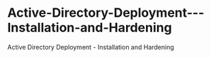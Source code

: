 # Active-Directory-Deployment---Installation-and-Hardening
Active Directory Deployment - Installation and Hardening
